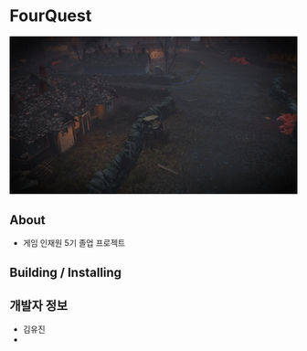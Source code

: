 # FourQuest
![Image.png](https://github.com/17637p/FourQuest/blob/main/image.png)

## About
+ 게임 인재원 5기 졸업 프로젝트

## Building / Installing

## 개발자 정보 
+ 김유진
+ 



